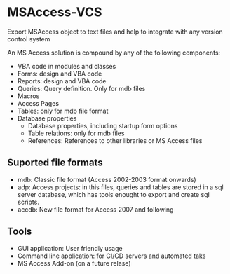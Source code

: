 # MSAccess-VCS
Export MSAccess object to text files and help to integrate with any version control system


An MS Access solution is compound by any of the following components:
* VBA code in modules and classes
* Forms: design and VBA code
* Reports: design and VBA code
* Queries: Query definition. Only for mdb files
* Macros
* Access Pages
* Tables: only for mdb file format
* Database properties
  * Database properties, including startup form options
  * Table relations: only for mdb files
  * References: References to other libraries or MS Access files
  
## Suported file formats
* mdb: Classic file format (Access 2002-2003 format onwards)
* adp: Access projects: in this files, queries and tables are stored in a sql server database, which has tools enought to export and create sql scripts.
* accdb: New file format for Access 2007 and following

## Tools
* GUI application: User friendly usage
* Command line application: for CI/CD servers and automated taks
* MS Access Add-on (on a future relase)
